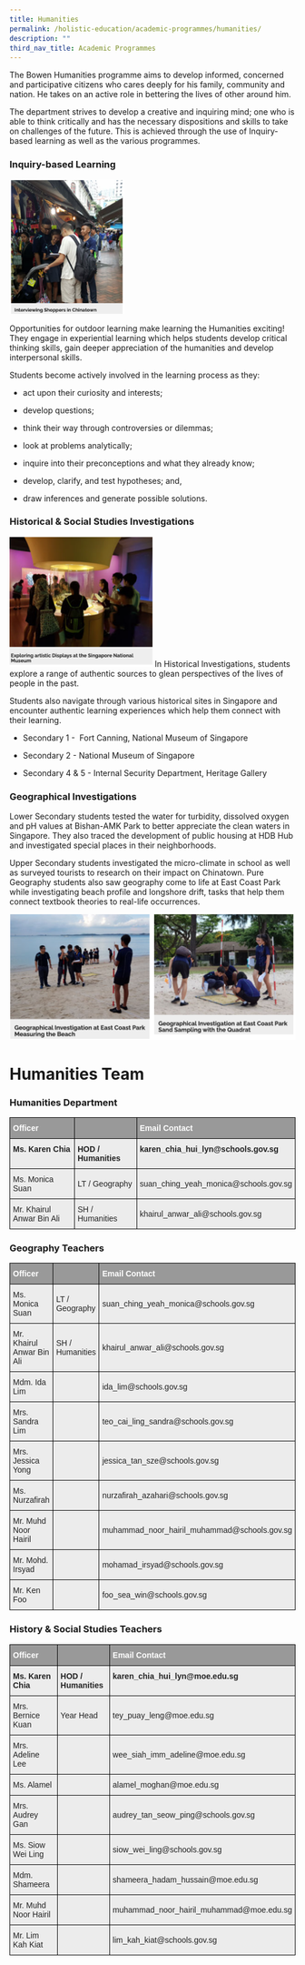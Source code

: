 ```yaml
---
title: Humanities
permalink: /holistic-education/academic-programmes/humanities/
description: ""
third_nav_title: Academic Programmes
---
```

The Bowen Humanities programme aims to develop informed, concerned and participative citizens who cares deeply for his family, community and nation. He takes on an active role in bettering the lives of other around him.

The department strives to develop a creative and inquiring mind; one who is able to think critically and has the necessary dispositions and skills to take on challenges of the future. This is achieved through the use of Inquiry-based learning as well as the various programmes.

### Inquiry-based Learning

<img src="/images/humanities%201.png" 
     style="width:40%">
		 
Opportunities for outdoor learning make learning the Humanities exciting! They engage in experiential learning which helps students develop critical thinking skills, gain deeper appreciation of the humanities and develop interpersonal skills. 

 
Students become actively involved in the learning process as they: 

*   act upon their curiosity and interests;  
    
*   develop questions;  
    
*   think their way through controversies or dilemmas;  
    
*   look at problems analytically;  
    
*   inquire into their preconceptions and what they already know;  
    
*   develop, clarify, and test hypotheses; and,  
    
*   draw inferences and generate possible solutions.

### Historical & Social Studies Investigations 
<img src="/images/humanities%202.png" 
     style="width:50%">
In Historical Investigations, students explore a range of authentic sources to glean perspectives of the lives of people in the past.

  

Students also navigate through various historical sites in Singapore and encounter authentic learning experiences which help them connect with their learning.

  

*   Secondary 1 -  Fort Canning, National Museum of Singapore  
    
*   Secondary 2 - National Museum of Singapore  
    
*   Secondary 4 & 5 - Internal Security Department, Heritage Gallery

### Geographical Investigations

Lower Secondary students tested the water for turbidity, dissolved oxygen and pH values at Bishan-AMK Park to better appreciate the clean waters in Singapore. They also traced the development of public housing at HDB Hub and investigated special places in their neighborhoods.

Upper Secondary students investigated the micro-climate in school as well as surveyed tourists to research on their impact on Chinatown. Pure Geography students also saw geography come to life at East Coast Park while investigating beach profile and longshore drift, tasks that help them connect textbook theories to real-life occurrences.

![](/images/humanities%203.png)

# Humanities Team

### Humanities Department
<style type="text/css">
.tg  {border-collapse:collapse;border-spacing:0;}
.tg td{border-color:black;border-style:solid;border-width:1px;font-family:Arial, sans-serif;font-size:14px;
  overflow:hidden;padding:10px 5px;word-break:normal;}
.tg th{border-color:black;border-style:solid;border-width:1px;font-family:Arial, sans-serif;font-size:14px;
  font-weight:normal;overflow:hidden;padding:10px 5px;word-break:normal;}
.tg .tg-fxx4{background-color:#ECECEC;color:#222;text-align:left;vertical-align:middle}
.tg .tg-e6w6{background-color:#999;color:#FFF;font-weight:bold;text-align:left;vertical-align:middle}
.tg .tg-2hhi{background-color:#999;color:#FFF;font-weight:bold;text-align:left;vertical-align:top}
.tg .tg-b4br{background-color:#ECECEC;color:#222;font-weight:bold;text-align:left;vertical-align:top}
</style>
<table class="tg">
<thead>
  <tr>
    <th class="tg-e6w6"><span style="color:#FFF;background-color:#999">Officer</span></th>
    <th class="tg-2hhi"></th>
    <th class="tg-e6w6"><span style="color:#FFF;background-color:#999">Email Contact</span></th>
  </tr>
</thead>
<tbody>
  <tr>
    <td class="tg-b4br">Ms. Karen Chia</td>
    <td class="tg-b4br">HOD / Humanities</td>
    <td class="tg-b4br">karen_chia_hui_lyn@schools.gov.sg</td>
  </tr>
  <tr>
    <td class="tg-fxx4"><span style="color:#222">Ms. Monica Suan</span></td>
    <td class="tg-fxx4"><span style="color:#222">LT  / Geography</span></td>
    <td class="tg-fxx4"><span style="color:#222">suan_ching_yeah_monica@schools.gov.sg</span></td>
  </tr>
  <tr>
    <td class="tg-fxx4"><span style="color:#222">Mr. Khairul Anwar Bin Ali</span></td>
    <td class="tg-fxx4"><span style="color:#222">SH / Humanities</span></td>
    <td class="tg-fxx4"><span style="color:#222">khairul_anwar_ali@schools.gov.sg</span></td>
  </tr>
</tbody>
</table>

### Geography Teachers
<style type="text/css">
.tg  {border-collapse:collapse;border-spacing:0;}
.tg td{border-color:black;border-style:solid;border-width:1px;font-family:Arial, sans-serif;font-size:14px;
  overflow:hidden;padding:10px 5px;word-break:normal;}
.tg th{border-color:black;border-style:solid;border-width:1px;font-family:Arial, sans-serif;font-size:14px;
  font-weight:normal;overflow:hidden;padding:10px 5px;word-break:normal;}
.tg .tg-fxx4{background-color:#ECECEC;color:#222;text-align:left;vertical-align:middle}
.tg .tg-e6w6{background-color:#999;color:#FFF;font-weight:bold;text-align:left;vertical-align:middle}
.tg .tg-2hhi{background-color:#999;color:#FFF;font-weight:bold;text-align:left;vertical-align:top}
</style>
<table class="tg">
<thead>
  <tr>
    <th class="tg-e6w6"><span style="color:#FFF;background-color:#999">Officer</span></th>
    <th class="tg-2hhi"></th>
    <th class="tg-e6w6"><span style="color:#FFF;background-color:#999">Email Contact</span></th>
  </tr>
</thead>
<tbody>
  <tr>
    <td class="tg-fxx4"><span style="color:#222">Ms. Monica Suan</span></td>
    <td class="tg-fxx4"><span style="color:#222">LT  / Geography</span></td>
    <td class="tg-fxx4"><span style="color:#222">suan_ching_yeah_monica@schools.gov.sg</span></td>
  </tr>
  <tr>
    <td class="tg-fxx4"><span style="color:#222">Mr. Khairul Anwar Bin Ali</span></td>
    <td class="tg-fxx4"><span style="color:#222">SH / Humanities </span></td>
    <td class="tg-fxx4"><span style="color:#222">khairul_anwar_ali@schools.gov.sg</span></td>
  </tr>
  <tr>
    <td class="tg-fxx4"><span style="color:#222">Mdm. Ida Lim</span><br></td>
    <td class="tg-fxx4"><span style="color:#222"> </span></td>
    <td class="tg-fxx4"><span style="color:#222">ida_lim@schools.gov.sg</span></td>
  </tr>
  <tr>
    <td class="tg-fxx4"><span style="color:#222">Mrs. Sandra Lim</span></td>
    <td class="tg-fxx4"><span style="color:#222"> </span></td>
    <td class="tg-fxx4"><span style="color:#222">teo_cai_ling_sandra@schools.gov.sg </span></td>
  </tr>
  <tr>
    <td class="tg-fxx4"><span style="color:#222">Mrs. Jessica Yong </span></td>
    <td class="tg-fxx4"><span style="color:#222"> </span></td>
    <td class="tg-fxx4"><span style="color:#222">jessica_tan_sze@schools.gov.sg</span></td>
  </tr>
  <tr>
    <td class="tg-fxx4"><span style="color:#222">Ms. Nurzafirah</span></td>
    <td class="tg-fxx4"><span style="color:#222"> </span></td>
    <td class="tg-fxx4"><span style="color:#222">nurzafirah_azahari@schools.gov.sg</span></td>
  </tr>
  <tr>
    <td class="tg-fxx4"><span style="color:#222">Mr. Muhd Noor Hairil</span></td>
    <td class="tg-fxx4"><span style="color:#222"> </span></td>
    <td class="tg-fxx4"><span style="color:#222">muhammad_noor_hairil_muhammad@schools.gov.sg</span></td>
  </tr>
  <tr>
    <td class="tg-fxx4"><span style="color:#222">Mr. Mohd. Irsyad </span></td>
    <td class="tg-fxx4"><span style="color:#222"> </span></td>
    <td class="tg-fxx4"><span style="color:#222">mohamad_irsyad@schools.gov.sg </span></td>
  </tr>
  <tr>
    <td class="tg-fxx4"><span style="color:#222">Mr. Ken Foo</span></td>
    <td class="tg-fxx4"><span style="color:#222"> </span></td>
    <td class="tg-fxx4"><span style="color:#222">foo_sea_win@schools.gov.sg </span></td>
  </tr>
</tbody>
</table>

### History & Social Studies Teachers

<style type="text/css">
.tg  {border-collapse:collapse;border-spacing:0;}
.tg td{border-color:black;border-style:solid;border-width:1px;font-family:Arial, sans-serif;font-size:14px;
  overflow:hidden;padding:10px 5px;word-break:normal;}
.tg th{border-color:black;border-style:solid;border-width:1px;font-family:Arial, sans-serif;font-size:14px;
  font-weight:normal;overflow:hidden;padding:10px 5px;word-break:normal;}
.tg .tg-fxx4{background-color:#ECECEC;color:#222;text-align:left;vertical-align:middle}
.tg .tg-emg8{background-color:#ECECEC;color:#222;text-align:left;vertical-align:top}
.tg .tg-e6w6{background-color:#999;color:#FFF;font-weight:bold;text-align:left;vertical-align:middle}
.tg .tg-2hhi{background-color:#999;color:#FFF;font-weight:bold;text-align:left;vertical-align:top}
.tg .tg-b4br{background-color:#ECECEC;color:#222;font-weight:bold;text-align:left;vertical-align:top}
</style>
<table class="tg">
<thead>
  <tr>
    <th class="tg-e6w6"><span style="color:#FFF;background-color:#999">Officer</span></th>
    <th class="tg-2hhi"></th>
    <th class="tg-e6w6"><span style="color:#FFF;background-color:#999">Email Contact</span></th>
  </tr>
</thead>
<tbody>
  <tr>
    <td class="tg-b4br">Ms. Karen Chia</td>
    <td class="tg-b4br">HOD / Humanities</td>
    <td class="tg-b4br">karen_chia_hui_lyn@moe.edu.sg</td>
  </tr>
  <tr>
    <td class="tg-fxx4"><span style="color:#222">Mrs. Bernice Kuan</span></td>
    <td class="tg-fxx4"><span style="color:#222">Year Head </span></td>
    <td class="tg-fxx4"><span style="color:#222">tey_puay_leng@moe.edu.sg </span></td>
  </tr>
  <tr>
    <td class="tg-fxx4"><span style="color:#222">Mrs. Adeline Lee</span></td>
    <td class="tg-emg8"></td>
    <td class="tg-fxx4"><span style="color:#222">wee_siah_imm_adeline@moe.edu.sg</span></td>
  </tr>
  <tr>
    <td class="tg-fxx4"><span style="color:#222">Ms. Alamel </span></td>
    <td class="tg-fxx4"><span style="color:#222"> </span></td>
    <td class="tg-fxx4"><span style="color:#222">alamel_moghan@moe.edu.sg</span></td>
  </tr>
  <tr>
    <td class="tg-fxx4"><span style="color:#222">Mrs. Audrey Gan</span></td>
    <td class="tg-fxx4"><span style="color:#222"> </span></td>
    <td class="tg-fxx4"><span style="color:#222">audrey_tan_seow_ping@schools.gov.sg</span></td>
  </tr>
  <tr>
    <td class="tg-fxx4"><span style="color:#222">Ms. Siow Wei Ling</span></td>
    <td class="tg-fxx4"><span style="color:#222"> </span></td>
    <td class="tg-fxx4"><span style="color:#222">siow_wei_ling@schools.gov.sg</span><br></td>
  </tr>
  <tr>
    <td class="tg-fxx4"><span style="color:#222">Mdm. Shameera</span></td>
    <td class="tg-fxx4"><span style="color:#222"> </span></td>
    <td class="tg-fxx4"><span style="color:#222">shameera_hadam_hussain@moe.edu.sg </span></td>
  </tr>
  <tr>
    <td class="tg-fxx4"><span style="color:#222">Mr. Muhd Noor Hairil</span></td>
    <td class="tg-fxx4"><span style="color:#222"> </span></td>
    <td class="tg-fxx4"><span style="color:#222">muhammad_noor_hairil_muhammad@moe.edu.sg</span></td>
  </tr>
  <tr>
    <td class="tg-fxx4"><span style="color:#222">Mr. Lim Kah Kiat</span></td>
    <td class="tg-fxx4"><span style="color:#222"> </span></td>
    <td class="tg-fxx4"><span style="color:#222">lim_kah_kiat@schools.gov.sg</span></td>
  </tr>
</tbody>
</table>